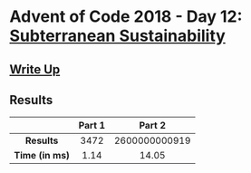# Advent of Code 2018 - Day 12: [Subterranean Sustainability](https://adventofcode.com/2018/day/12)

## [Write Up](https://codingap.github.io/advent-of-code/writeups/2018/day12)

## Results

|                  | **Part 1** | **Part 2** |
| :--------------: | :--------: | :--------: |
|   **Results**    | 3472 | 2600000000919 |
| **Time (in ms)** | 1.14 | 14.05 |
